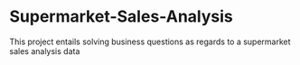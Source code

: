 # Supermarket-Sales-Analysis
This project entails solving business questions as regards to a supermarket sales analysis data
